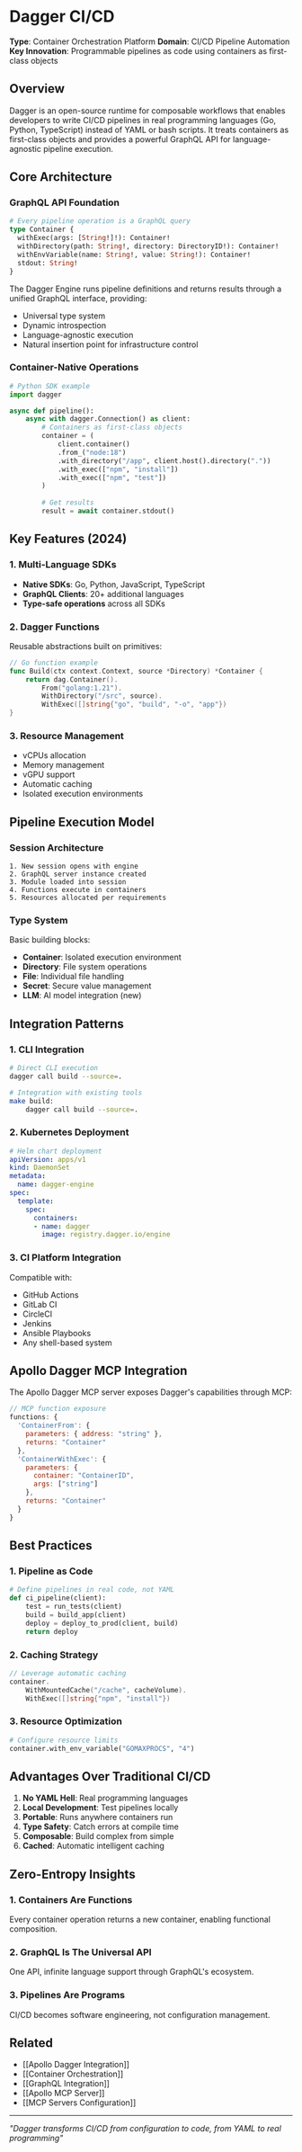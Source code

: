 # Dagger CI/CD

**Type**: Container Orchestration Platform
**Domain**: CI/CD Pipeline Automation
**Key Innovation**: Programmable pipelines as code using containers as first-class objects

## Overview

Dagger is an open-source runtime for composable workflows that enables developers to write CI/CD pipelines in real programming languages (Go, Python, TypeScript) instead of YAML or bash scripts. It treats containers as first-class objects and provides a powerful GraphQL API for language-agnostic pipeline execution.

## Core Architecture

### GraphQL API Foundation

```graphql
# Every pipeline operation is a GraphQL query
type Container {
  withExec(args: [String!]!): Container!
  withDirectory(path: String!, directory: DirectoryID!): Container!
  withEnvVariable(name: String!, value: String!): Container!
  stdout: String!
}
```

The Dagger Engine runs pipeline definitions and returns results through a unified GraphQL interface, providing:
- Universal type system
- Dynamic introspection
- Language-agnostic execution
- Natural insertion point for infrastructure control

### Container-Native Operations

```python
# Python SDK example
import dagger

async def pipeline():
    async with dagger.Connection() as client:
        # Containers as first-class objects
        container = (
            client.container()
            .from_("node:18")
            .with_directory("/app", client.host().directory("."))
            .with_exec(["npm", "install"])
            .with_exec(["npm", "test"])
        )
        
        # Get results
        result = await container.stdout()
```

## Key Features (2024)

### 1. Multi-Language SDKs
- **Native SDKs**: Go, Python, JavaScript, TypeScript
- **GraphQL Clients**: 20+ additional languages
- **Type-safe operations** across all SDKs

### 2. Dagger Functions
Reusable abstractions built on primitives:

```go
// Go function example
func Build(ctx context.Context, source *Directory) *Container {
    return dag.Container().
        From("golang:1.21").
        WithDirectory("/src", source).
        WithExec([]string{"go", "build", "-o", "app"})
}
```

### 3. Resource Management
- vCPUs allocation
- Memory management  
- vGPU support
- Automatic caching
- Isolated execution environments

## Pipeline Execution Model

### Session Architecture

```
1. New session opens with engine
2. GraphQL server instance created
3. Module loaded into session
4. Functions execute in containers
5. Resources allocated per requirements
```

### Type System

Basic building blocks:
- **Container**: Isolated execution environment
- **Directory**: File system operations
- **File**: Individual file handling
- **Secret**: Secure value management
- **LLM**: AI model integration (new)

## Integration Patterns

### 1. CLI Integration

```bash
# Direct CLI execution
dagger call build --source=.

# Integration with existing tools
make build:
    dagger call build --source=.
```

### 2. Kubernetes Deployment

```yaml
# Helm chart deployment
apiVersion: apps/v1
kind: DaemonSet
metadata:
  name: dagger-engine
spec:
  template:
    spec:
      containers:
      - name: dagger
        image: registry.dagger.io/engine
```

### 3. CI Platform Integration

Compatible with:
- GitHub Actions
- GitLab CI
- CircleCI
- Jenkins
- Ansible Playbooks
- Any shell-based system

## Apollo Dagger MCP Integration

The Apollo Dagger MCP server exposes Dagger's capabilities through MCP:

```javascript
// MCP function exposure
functions: {
  'ContainerFrom': {
    parameters: { address: "string" },
    returns: "Container"
  },
  'ContainerWithExec': {
    parameters: { 
      container: "ContainerID",
      args: ["string"]
    },
    returns: "Container"
  }
}
```

## Best Practices

### 1. Pipeline as Code
```python
# Define pipelines in real code, not YAML
def ci_pipeline(client):
    test = run_tests(client)
    build = build_app(client)
    deploy = deploy_to_prod(client, build)
    return deploy
```

### 2. Caching Strategy
```go
// Leverage automatic caching
container.
    WithMountedCache("/cache", cacheVolume).
    WithExec([]string{"npm", "install"})
```

### 3. Resource Optimization
```python
# Configure resource limits
container.with_env_variable("GOMAXPROCS", "4")
```

## Advantages Over Traditional CI/CD

1. **No YAML Hell**: Real programming languages
2. **Local Development**: Test pipelines locally
3. **Portable**: Runs anywhere containers run
4. **Type Safety**: Catch errors at compile time
5. **Composable**: Build complex from simple
6. **Cached**: Automatic intelligent caching

## Zero-Entropy Insights

### 1. **Containers Are Functions**
Every container operation returns a new container, enabling functional composition.

### 2. **GraphQL Is The Universal API**
One API, infinite language support through GraphQL's ecosystem.

### 3. **Pipelines Are Programs**
CI/CD becomes software engineering, not configuration management.

## Related

- [[Apollo Dagger Integration]]
- [[Container Orchestration]]
- [[GraphQL Integration]]
- [[Apollo MCP Server]]
- [[MCP Servers Configuration]]

---

*"Dagger transforms CI/CD from configuration to code, from YAML to real programming"*